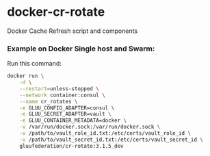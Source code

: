 # docker-cr-rotate

Docker Cache Refresh script and components

### Example on Docker Single host and Swarm:

Run this command:

```bash
docker run \
    -d \
    --restart=unless-stopped \
    --network container:consul \
    --name cr_rotates \
    -e GLUU_CONFIG_ADAPTER=consul \
    -e GLUU_SECRET_ADAPTER=vault \
    -e GLUU_CONTAINER_METADATA=docker \
    -v /var/run/docker.sock:/var/run/docker.sock \
    -v /path/to/vault_role_id.txt:/etc/certs/vault_role_id \
    -v /path/to/vault_secret_id.txt:/etc/certs/vault_secret_id \
    gluufederation/cr-rotate:3.1.5_dev
```
